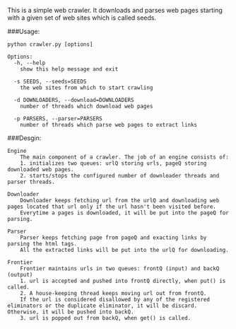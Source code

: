 This is a simple web crawler. It downloads and parses web pages starting with a given set of web sites which is called seeds. 

###Usage:
	
	python crawler.py [options]
	
	Options:
	  -h, --help
		show this help message and exit

	  -s SEEDS, --seeds=SEEDS
		the web sites from which to start crawling

	  -d DOWNLOADERS, --download=DOWNLOADERS
		number of threads which download web pages

	  -p PARSERS, --parser=PARSERS
		number of threads which parse web pages to extract links

	
###Desgin:
	
	Engine
		The main component of a crawler. The job of an engine consists of:
		1. initializes two queues: urlQ storing urls, pageQ storing downloaded web pages.
		2. starts/stops the configured number of downloader threads and parser threads.
	
	Downloader
		Downloader keeps fetching url from the urlQ and downloading web pages located that url only if the url hasn't been visited before.
		Everytime a pages is downloaded, it will be put into the pageQ for parsing.
	
	Parser
		Parser keeps fetching page from pageQ and exacting links by parsing the html tags.
		All the extracted links will be put into the urlQ for downloading.
	
	Frontier
		Frontier maintains urls in two queues: frontQ (input) and backQ (output)
		1. url is accepted and pushed into frontQ directly, when put() is called.
		2. A house-keeping thread keeps moving url out from frontQ. 
		If the url is considered disallowed by any of the registered eliminators or the duplicate eliminator, it will be discard. Otherwise, it will be pushed into backQ.
		3. url is popped out from backQ, when get() is called.
	
